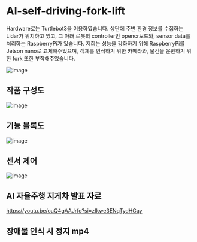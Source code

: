 # AI-self-driving-fork-lift 

Hardware로는 Turtlebot3을 이용하였습니다.
상단에 주변 환경 정보를 수집하는 Lidar가 위치하고 있고, 그 아래 로봇의 controller인 opencr보드와, sensor data를 처리하는 RaspberryPi가 있습니다. 저희는 성능을 강화하기 위해 RaspberryPi를 Jetson nano로 교체해주었으며, 객체를 인식하기 위한 카메라와, 물건을 운반하기 위한 fork 또한 부착해주었습니다.   <br/>

![image](https://github.com/parseyoung/AI-self-driving-fork-lift/assets/104110839/aa143451-b869-4d1e-9270-5da646a28b09)  <br/>

## 작품 구성도
![image](https://github.com/parseyoung/AI-self-driving-fork-lift/assets/104110839/0d4c2a0c-07ea-4407-b9d3-f1e45a4543e0)  <br/>

## 기능 블록도
![image](https://github.com/parseyoung/AI-self-driving-fork-lift/assets/104110839/df7b3ec5-5335-44d6-858f-60b6a5c93fe3)  <br/>

## 센서 제어
![image](https://github.com/parseyoung/AI-self-driving-fork-lift/assets/104110839/b943209d-780f-442b-9da9-87b6b9a18694) <br/>

## AI 자율주행 지게차 발표 자료
https://youtu.be/ouQ4gAAJrfo?si=zlkwe3ENqTydHGay

## 장애물 인식 시 정지 mp4


